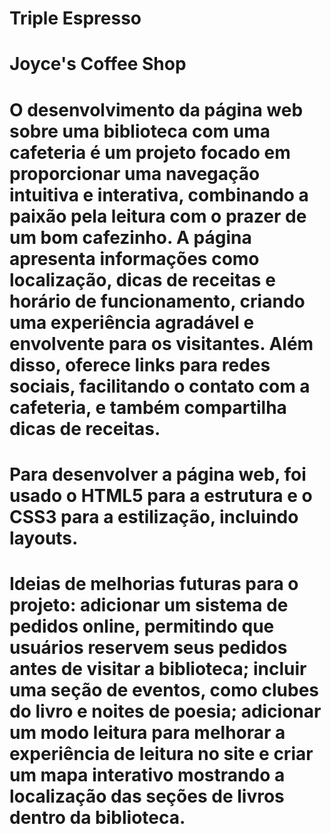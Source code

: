 # Triple Espresso

# Joyce's Coffee Shop

# O desenvolvimento da página web sobre uma biblioteca com uma cafeteria é um projeto focado em proporcionar uma navegação intuitiva e interativa, combinando a paixão pela leitura com o prazer de um bom cafezinho. A página apresenta informações como localização, dicas de receitas e horário de funcionamento, criando uma experiência agradável e envolvente para os visitantes. Além disso, oferece links para redes sociais, facilitando o contato com a cafeteria, e também compartilha dicas de receitas.

# Para desenvolver a página web, foi usado o HTML5 para a estrutura e o CSS3 para a estilização, incluindo layouts.

# Ideias de melhorias futuras para o projeto: adicionar um sistema de pedidos online, permitindo que usuários reservem seus pedidos antes de visitar a biblioteca; incluir uma seção de eventos, como clubes do livro e noites de poesia; adicionar um modo leitura para melhorar a experiência de leitura no site e criar um mapa interativo mostrando a localização das seções de livros dentro da biblioteca.
